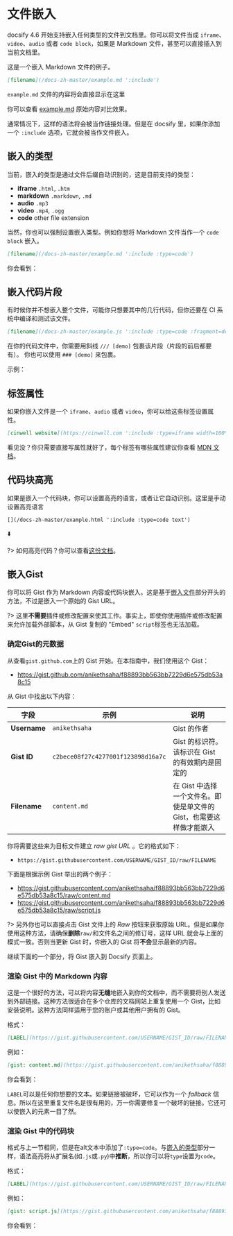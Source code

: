 # 文件嵌入

docsify 4.6 开始支持嵌入任何类型的文件到文档里。你可以将文件当成 `iframe`、`video`、`audio` 或者 `code block`，如果是 Markdown 文件，甚至可以直接插入到当前文档里。

这是一个嵌入 Markdown 文件的例子。

```markdown
[filename](/docs-zh-master/example.md ':include')
```

`example.md` 文件的内容将会直接显示在这里

<!-- [](/docs-zh-master/example.md ':include') -->


你可以查看 [example.md](/docs-zh-master/example.md ':ignore') 原始内容对比效果。

通常情况下，这样的语法将会被当作链接处理。但是在 docsify 里，如果你添加一个 `:include` 选项，它就会被当作文件嵌入。

## 嵌入的类型

当前，嵌入的类型是通过文件后缀自动识别的，这是目前支持的类型：

* **iframe** `.html`, `.htm`
* **markdown** `.markdown`, `.md`
* **audio** `.mp3`
* **video** `.mp4`, `.ogg`
* **code** other file extension

当然，你也可以强制设置嵌入类型。例如你想将 Markdown 文件当作一个 `code block` 嵌入。

```markdown
[filename](/docs-zh-master/example.md ':include :type=code')
```

你会看到：

<!-- [filename](/docs-zh-master/example.md ':include :type=code') -->

## 嵌入代码片段

有时候你并不想嵌入整个文件，可能你只想要其中的几行代码，但你还要在 CI 系统中编译和测试该文件。

```markdown
[filename](/docs-zh-master/example.js ':include :type=code :fragment=demo')
```

在你的代码文件中，你需要用斜线 `/// [demo]` 包裹该片段（片段的前后都要有）。
你也可以使用 `### [demo]` 来包裹。

示例：

<!-- [filename](/docs-zh-master/example.js ':include :type=code :fragment=demo') -->

## 标签属性

如果你嵌入文件是一个 `iframe`、`audio` 或者 `video`，你可以给这些标签设置属性。

```markdown
[cinwell website](https://cinwell.com ':include :type=iframe width=100% height=400px')
```

<!-- [cinwell website](https://cinwell.com ':include :type=iframe width=100% height=400px') -->

看见没？你只需要直接写属性就好了，每个标签有哪些属性建议你查看 [MDN 文档](https://developer.mozilla.org/en-US/docs/Web/HTML/Element/iframe)。

## 代码块高亮

如果是嵌入一个代码块，你可以设置高亮的语言，或者让它自动识别。这里是手动设置高亮语言

```markdown
[](/docs-zh-master/example.html ':include :type=code text')
```

⬇️


<!-- [](/docs-zh-master/example.html ':include :type=code text') -->


?> 如何高亮代码？你可以查看[这份文档](/docs-zh-master/language-highlight.md)。


## 嵌入Gist

你可以将 Gist 作为 Markdown 内容或代码块嵌入。这是基于[嵌入文件](#文件嵌入)部分开头的方法，不过是嵌入一个原始的 Gist URL。

?> 这里**不需要**插件或修改配置来使其工作。事实上，即使你使用插件或修改配置来允许加载外部脚本，从 Gist 复制的 "Embed" `script`标签也无法加载。

### 确定Gist的元数据

从查看`gist.github.com`上的 Gist 开始。在本指南中，我们使用这个 Gist：

- https://gist.github.com/anikethsaha/f88893bb563bb7229d6e575db53a8c15

从 Gist 中找出以下内容：

| 字段         | 示例                               | 说明                                                                |
| ------------ | ---------------------------------- | ------------------------------------------------------------------- |
| **Username** | `anikethsaha`                      | Gist 的作者                                                         |
| **Gist ID**  | `c2bece08f27c4277001f123898d16a7c` | Gist 的标识符。该标识在 Gist 的有效期内是固定的                     |
| **Filename** | `content.md`                       | 在 Gist 中选择一个文件名。即使是单文件的 Gist，也需要这样做才能嵌入 |

你将需要这些来为目标文件建立 _raw gist URL_ 。它的格式如下：

- `https://gist.githubusercontent.com/USERNAME/GIST_ID/raw/FILENAME`

下面是根据示例 Gist 举出的两个例子：

- https://gist.githubusercontent.com/anikethsaha/f88893bb563bb7229d6e575db53a8c15/raw/content.md
- https://gist.githubusercontent.com/anikethsaha/f88893bb563bb7229d6e575db53a8c15/raw/script.js

?> 另外你也可以直接点击 Gist 文件上的 _Raw_ 按钮来获取原始 URL。但是如果你使用这种方法，请确保**删除**`raw/`和文件名之间的修订号，这样 URL 就会与上面的模式一致。否则当更新 Gist 时，你嵌入的 Gist 将**不会**显示最新的内容。

继续下面的一个部分，将 Gist 嵌入到 Docsify 页面上。

### 渲染 Gist 中的 Markdown 内容

这是一个很好的方法，可以将内容**无缝**地嵌入到你的文档中，而不需要将别人发送到外部链接。这种方法很适合在多个仓库的文档网站上重复使用一个 Gist，比如安装说明。这种方法同样适用于您的账户或其他用户拥有的 Gist。

格式：

```markdown
[LABEL](https://gist.githubusercontent.com/USERNAME/GIST_ID/raw/FILENAME ':include')
```

例如：

```markdown
[gist: content.md](https://gist.githubusercontent.com/anikethsaha/f88893bb563bb7229d6e575db53a8c15/raw/content.md ':include')
```

你会看到：


<!-- [gist: content.md](https://gist.githubusercontent.com/anikethsaha/f88893bb563bb7229d6e575db53a8c15/raw/content.md ':include') -->


`LABEL`可以是任何你想要的文本。如果链接被破坏，它可以作为一个 _fallback_ 信息。所以在这里重复文件名是很有用的，万一你需要修复一个破坏的链接。它还可以使嵌入的元素一目了然。

### 渲染 Gist 中的代码块

格式与上一节相同，但是在alt文本中添加了`:type=code`。与[嵌入的类型](#embedded-file-type)部分一样，语法高亮将从扩展名(如`.js`或`.py`)中**推断**，所以你可以将`type`设置为`code`。

格式：

```markdown
[LABEL](https://gist.githubusercontent.com/USERNAME/GIST_ID/raw/FILENAME ':include :type=code')
```

例如：

```markdown
[gist: script.js](https://gist.githubusercontent.com/anikethsaha/f88893bb563bb7229d6e575db53a8c15/raw/script.js ':include :type=code')
```

你会看到：

<!-- [gist: script.js](https://gist.githubusercontent.com/anikethsaha/f88893bb563bb7229d6e575db53a8c15/raw/script.js ':include :type=code') -->


